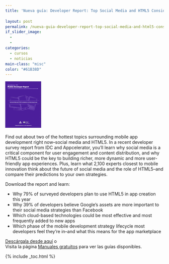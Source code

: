 ```yaml
---
title: 'Nueva guía: Developer Report: Top Social Media and HTML5 Considerations for Mobile App Success'

layout: post
permalink: /nueva-guia-developer-report-top-social-media-and-html5-considerations-for-mobile-app-success/
if_slider_image:
  -
  -
categories:
  - cursos
  - noticias
main-class: "misc"
color: "#61B38D"
---
```

[<img src="/assets/img/2012/08/w_appc01c1.gif" alt="Developer Report: Top Social Media and HTML5 Considerations for Mobile App Success" title="Developer Report: Top Social Media and HTML5 Considerations for Mobile App Success"   />][1]

Find out about two of the hottest topics surrounding mobile app development right now&#8211;social media and HTML5. In a recent developer survey report from IDC and Appcelerator, you&#8217;ll learn why social media is a critical component for user engagement and content distribution, and why HTML5 could be the key to building richer, more dynamic and more user-friendly app experiences. Plus, learn what 2,100 experts closest to mobile innovation think about the future of social media and the role of HTML5&#8211;and compare their predictions to your own strategies.

Download the report and learn:

  * Why 79% of surveyed developers plan to use HTML5 in app creation this year
  * Why 39% of developers believe Google&#8217;s assets are more important to their social media strategies than Facebook
  * Which cloud-based technologies could be most effective and most frequently added to new apps
  * Which phase of the mobile development strategy lifecycle most developers feel they&#8217;re in&#8211;and what this means for the app marketplace

[Descárgala desde aquí][1] o  
Visita la página [Manuales gratuitos][2] para ver las guías disponibles.



 [1]: http://elbauldelprogramador.tradepub.com/c/pubRD.mpl?sr=oc&_t=oc:&pc=w_appc01/prgm.cgi
 [2]: /manuales-gratuitos/

{% include _toc.html %}

